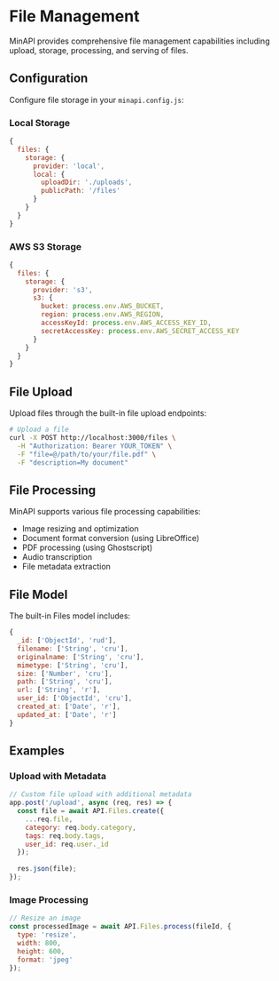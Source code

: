 # File Management

MinAPI provides comprehensive file management capabilities including upload, storage, processing, and serving of files.

## Configuration

Configure file storage in your `minapi.config.js`:

### Local Storage

```javascript
{
  files: {
    storage: {
      provider: 'local',
      local: {
        uploadDir: './uploads',
        publicPath: '/files'
      }
    }
  }
}
```

### AWS S3 Storage

```javascript
{
  files: {
    storage: {
      provider: 's3',
      s3: {
        bucket: process.env.AWS_BUCKET,
        region: process.env.AWS_REGION,
        accessKeyId: process.env.AWS_ACCESS_KEY_ID,
        secretAccessKey: process.env.AWS_SECRET_ACCESS_KEY
      }
    }
  }
}
```

## File Upload

Upload files through the built-in file upload endpoints:

```bash
# Upload a file
curl -X POST http://localhost:3000/files \
  -H "Authorization: Bearer YOUR_TOKEN" \
  -F "file=@/path/to/your/file.pdf" \
  -F "description=My document"
```

## File Processing

MinAPI supports various file processing capabilities:

- Image resizing and optimization
- Document format conversion (using LibreOffice)
- PDF processing (using Ghostscript)
- Audio transcription
- File metadata extraction

## File Model

The built-in Files model includes:

```javascript
{
  _id: ['ObjectId', 'rud'],
  filename: ['String', 'cru'],
  originalname: ['String', 'cru'],
  mimetype: ['String', 'cru'],
  size: ['Number', 'cru'],
  path: ['String', 'cru'],
  url: ['String', 'r'],
  user_id: ['ObjectId', 'cru'],
  created_at: ['Date', 'r'],
  updated_at: ['Date', 'r']
}
```

## Examples

### Upload with Metadata

```javascript
// Custom file upload with additional metadata
app.post('/upload', async (req, res) => {
  const file = await API.Files.create({
    ...req.file,
    category: req.body.category,
    tags: req.body.tags,
    user_id: req.user._id
  });
  
  res.json(file);
});
```

### Image Processing

```javascript
// Resize an image
const processedImage = await API.Files.process(fileId, {
  type: 'resize',
  width: 800,
  height: 600,
  format: 'jpeg'
});
``` 